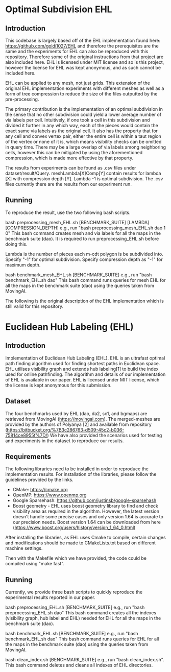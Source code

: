 # Optimal Subdivision EHL

## Introduction

This codebase is largely based off of the EHL implementation
found here: https://github.com/goldi1027/EHL 
and therefore the prerequisites are the same and the experiments
for EHL can also be reproduced with this repository.
Therefore some of the original instructions from that project
are also included here.
EHL is licensed under MIT license and so is this project,
however the license for EHL was kept anonymous, and as such cannot be included here.

EHL can be applied to any mesh, not just grids.
This extension of the original EHL implementation experiments with
different meshes as well as a form of tree compression to reduce
the size of the files outputted by the pre-processing.

The primary contribution is the implementation of an optimal
subdivision in the sense that no other subdivision could
yield a lower average number of via labels per cell.
Intuitively, if one took a cell in this subdivision and divided
it further in any which way, each of the pieces would contain
the exact same via labels as the original cell.
It also has the property that for any cell and convex vertex pair,
either the entire cell is within a taut region of the vertex or none of it is,
which means visibility checks can be omitted in query time.
There may be a large overlap of via labels among neighboring
cells, however this can be mitigated by using the aforementioned
compression, which is made more effective by that property.

The results from experiments can be found as .csv files under dataset/result/Query.
meshLambda[X]Comp[Y] contain results for lambda [X] with compression depth [Y].
Lambda -1 is optimal subdivision. The .csv files currently there
are the results from our experiment run.

## Running

To reproduce the result, use the two following bash scripts.

bash preprocessing_mesh_EHL.sh [BENCHMARK_SUITE] [LAMBDA] [COMPRESSION_DEPTH]
e.g., run "bash preprocessing_mesh_EHL.sh dao 1 0" This bash command creates mesh and via labels for all the maps in the benchmark suite (dao).
It is required to run preprocessing_EHL.sh before doing this.

Lambda is the number of pieces each m-cdt polygon is be subdivided into.
Specify "-1" for optimal subdivision.
Specify compression depth as "-1" for maximum depth.

bash benchmark_mesh_EHL.sh [BENCHMARK_SUITE] 
e.g., run "bash benchmark_EHL.sh dao" This bash command runs queries for mesh EHL for all the maps in the benchmark suite (dao) using the queries taken from MovingAI.

The following is the original description of the EHL implementation which is still
valid for this repository.

# Euclidean Hub Labeling (EHL)

## Introduction

Implementation of Euclidean Hub Labeling (EHL). EHL is an ultrafast optimal path finding algorithm used for finding shortest paths in Euclidean space.
EHL utilises visibility graph and extends hub labeling[1] to build the index used for online pathfinding. The algorithm and details of our implementation of EHL is available in our paper. EHL is licensed under MIT license, which the license is kept anonymous for this submission.


## Dataset

The four benchmarks used by EHL (dao, da2, sc1, and bgmaps) are retrieved from MovingAI (https://movingai.com).
The merged-meshes are provided by the authors of Polyanya [2] and available from repository (https://bitbucket.org/%7B3c286763-d509-45c2-b036-75814ce8955f%7D/)
We have also provided the scenarios used for testing and experiments in the dataset to reproduce our results.
## Requirements
The following libraries need to be installed in order to reproduce the implementation results.
For installation of the libraries, please follow the guidelines provided by the links.

- CMake: https://cmake.org
- OpenMP: https://www.openmp.org
- Google Sparsehash: https://github.com/justinsb/google-sparsehash
- Boost geometry - EHL uses boost geometry library to find and check visibility area as required in the algorithm. However, the latest version doesn't handle some precise cases and only version 1.64 is accurate to our precision needs. Boost version 1.64 can be downloaded from here (https://www.boost.org/users/history/version_1_64_0.html)

After installing the libraries, as EHL uses Cmake to compile, certain changes and modifications should be made to CMakeLists.txt based on different machine settings.

Then with the Makefile which we have provided, the code could be compiled using "make fast".

## Running

Currently, we provide three bash scripts to quickly reproduce the experimental results reported in our paper.

bash preprocessing_EHL.sh [BENCHMARK_SUITE] 
e.g., run "bash preprocessing_EHL.sh dao" This bash command creates all the indexes (visibility graph, hub label and EHL) needed for EHL for all the maps in the benchmark suite (dao).

bash benchmark_EHL.sh [BENCHMARK_SUITE] 
e.g., run "bash benchmark_EHL.sh dao" This bash command runs queries for EHL for all the maps in the benchmark suite (dao) using the queries taken from MovingAI.

bash clean_index.sh [BENCHMARK_SUITE]
e.g., run "bash clean_index.sh". This bash command deletes and cleans all indexes of EHL directories.
